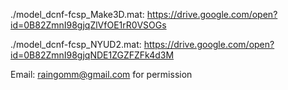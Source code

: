 
./model_dcnf-fcsp_Make3D.mat: https://drive.google.com/open?id=0B82ZmnI98gjqZlVfOE1rR0VSOGs

./model_dcnf-fcsp_NYUD2.mat: https://drive.google.com/open?id=0B82ZmnI98gjqNDE1ZGZFZFk4d3M

Email: raingomm@gmail.com for permission
